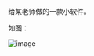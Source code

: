 给某老师做的一款小软件。

如图：

![image](https://github.com/jlygit/some_personal_project/blob/master/ui_show/soft.png)
